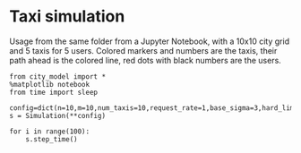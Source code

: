 # Taxi simulation

Usage from the same folder from a Jupyter Notebook, with a 10x10 city grid and 5 taxis for 5 users. Colored markers and numbers are the taxis, their path ahead is the colored line, red dots with black numbers are the users.

```
from city_model import *
%matplotlib notebook
from time import sleep

config=dict(n=10,m=10,num_taxis=10,request_rate=1,base_sigma=3,hard_limit=10)
s = Simulation(**config)

for i in range(100):
    s.step_time()
```
```

